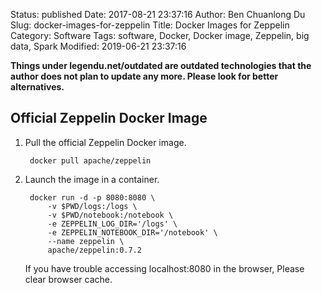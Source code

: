 Status: published
Date: 2017-08-21 23:37:16
Author: Ben Chuanlong Du
Slug: docker-images-for-zeppelin
Title: Docker Images for Zeppelin
Category: Software
Tags: software, Docker, Docker image, Zeppelin, big data, Spark 
Modified: 2019-06-21 23:37:16

**Things under legendu.net/outdated are outdated technologies that the author does not plan to update any more. Please look for better alternatives.**

## Official Zeppelin Docker Image

1. Pull the official Zeppelin Docker image. 

        docker pull apache/zeppelin

2. Launch the image in a container.

        docker run -d -p 8080:8080 \
            -v $PWD/logs:/logs \
            -v $PWD/notebook:/notebook \
            -e ZEPPELIN_LOG_DIR='/logs' \
            -e ZEPPELIN_NOTEBOOK_DIR='/notebook' \
            --name zeppelin \
            apache/zeppelin:0.7.2

    If you have trouble accessing localhost:8080 in the browser, Please clear browser cache.

